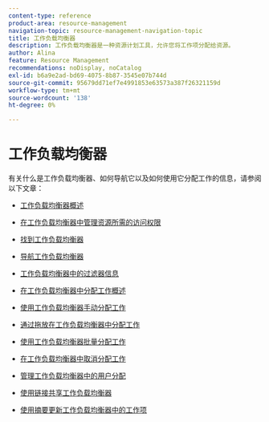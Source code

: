 ```yaml
---
content-type: reference
product-area: resource-management
navigation-topic: resource-management-navigation-topic
title: 工作负载均衡器
description: 工作负载均衡器是一种资源计划工具，允许您将工作项分配给资源。
author: Alina
feature: Resource Management
recommendations: noDisplay, noCatalog
exl-id: b6a9e2ad-bd69-4075-8b87-3545e07b744d
source-git-commit: 95679dd71ef7e4991853e63573a387f26321159d
workflow-type: tm+mt
source-wordcount: '138'
ht-degree: 0%

---
```


# 工作负载均衡器

有关什么是工作负载均衡器、如何导航它以及如何使用它分配工作的信息，请参阅以下文章：

* [工作负载均衡器概述](../../resource-mgmt/workload-balancer/overview-workload-balancer.md)
* [在工作负载均衡器中管理资源所需的访问权限](../../resource-mgmt/workload-balancer/access-needed-manage-resources-balancer.md)
* [找到工作负载均衡器](../../resource-mgmt/workload-balancer/locate-workload-balancer.md)
* [导航工作负载均衡器](../../resource-mgmt/workload-balancer/navigate-the-workload-balancer.md)
* [工作负载均衡器中的过滤器信息](../../resource-mgmt/workload-balancer/filter-information-workload-balancer.md)
* [在工作负载均衡器中分配工作概述](../../resource-mgmt/workload-balancer/assign-work-in-workload-balancer.md)
* [使用工作负载均衡器手动分配工作](../../resource-mgmt/workload-balancer/assign-work-in-workload-balancer-manually.md)
* [通过拖放在工作负载均衡器中分配工作](../../resource-mgmt/workload-balancer/assign-work-in-workload-balancer-by-drag-and-drop.md)
* [使用工作负载均衡器批量分配工作](../../resource-mgmt/workload-balancer/assign-work-in-workload-balancer-in-bulk.md)
* [在工作负载均衡器中取消分配工作](../../resource-mgmt/workload-balancer/unassign-work-in-workload-balancer.md)
* [管理工作负载均衡器中的用户分配](../../resource-mgmt/workload-balancer/manage-user-allocations-workload-balancer.md)
* [使用链接共享工作负载均衡器](../../resource-mgmt/workload-balancer/share-link-for-workload-balancer.md)

  <!--
  <li data-mc-conditions="QuicksilverOrClassic.Draft mode"><a href="../../resource-mgmt/workload-balancer/add-custom-section-for-balancer.md" class="MCXref xref" xrefformat="{para}">Add a custom section to display the Workload Balancer </a> </li>
  -->

  <!--
  <li data-mc-conditions="QuicksilverOrClassic.Draft mode"><a href="../../resource-mgmt/workload-balancer/what-if-scenarios-balancer.md" class="MCXref xref" xrefformat="{para}">Perform 'what-if' scenarios in the Workload Balancer</a> </li>
  -->

* [使用摘要更新工作负载均衡器中的工作项](../../resource-mgmt/workload-balancer/update-items-in-summary-panel-in-workload-balancer.md)
